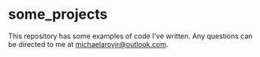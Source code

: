 # some_projects

This repository has some examples of code I've written.  Any questions can be directed to me at michaelaroyjr@outlook.com.

